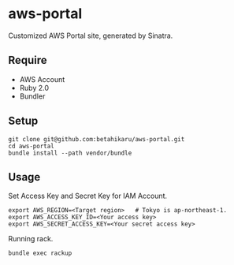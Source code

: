 aws-portal
=========

Customized AWS Portal site, generated by Sinatra.

## Require
* AWS Account
* Ruby 2.0
* Bundler

## Setup

```
git clone git@github.com:betahikaru/aws-portal.git
cd aws-portal
bundle install --path vendor/bundle
```

## Usage

Set Access Key and Secret Key for IAM Account.

```
export AWS_REGION=<Target region>   # Tokyo is ap-northeast-1.
export AWS_ACCESS_KEY_ID=<Your access key>
export AWS_SECRET_ACCESS_KEY=<Your secret access key>
```

Running rack.

```
bundle exec rackup
```
